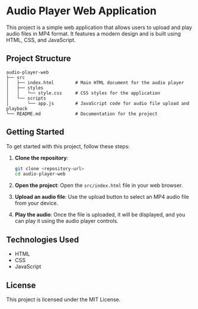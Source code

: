 # Audio Player Web Application

This project is a simple web application that allows users to upload and play audio files in MP4 format. It features a modern design and is built using HTML, CSS, and JavaScript.

## Project Structure

```
audio-player-web
├── src
│   ├── index.html        # Main HTML document for the audio player
│   ├── styles
│   │   └── style.css     # CSS styles for the application
│   └── scripts
│       └── app.js        # JavaScript code for audio file upload and playback
└── README.md             # Documentation for the project
```

## Getting Started

To get started with this project, follow these steps:

1. **Clone the repository**:
   ```bash
   git clone <repository-url>
   cd audio-player-web
   ```

2. **Open the project**:
   Open the `src/index.html` file in your web browser.

3. **Upload an audio file**:
   Use the upload button to select an MP4 audio file from your device.

4. **Play the audio**:
   Once the file is uploaded, it will be displayed, and you can play it using the audio player controls.

## Technologies Used

- HTML
- CSS
- JavaScript

## License

This project is licensed under the MIT License.
